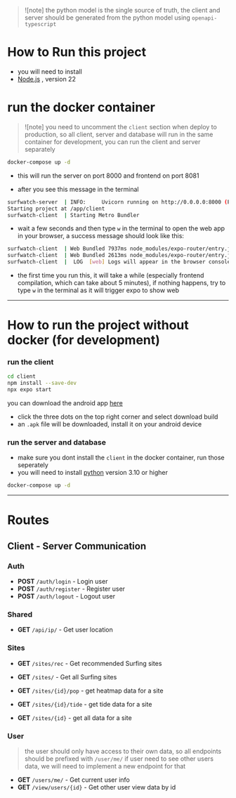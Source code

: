 > ![note]
> the python model is the single source of truth, the client and server should be generated from the python model using `openapi-typescript` 

# How to Run this project
- you will need to install
- [Node.js](https://nodejs.org/en/download/) , version 22


# run the docker container
> ![note]
> you need to uncomment the `client` section when deploy to production, so all client, server and database will run in the same container
> for development, you can run the client and server separately
```bash
docker-compose up -d
```
- this will run the server on port 8000 and frontend on port 8081

- after you see this message in the terminal

```bash 
surfwatch-server  | INFO:     Uvicorn running on http://0.0.0.0:8000 (Press CTRL+C to quit)
Starting project at /app/client
surfwatch-client  | Starting Metro Bundler
```

- wait a few seconds and then type `w` in the terminal to open the web app in your browser, a success message should look like this:
  
```bash
surfwatch-client  | Web Bundled 7937ms node_modules/expo-router/entry.js (782 modules)
surfwatch-client  | Web Bundled 2613ms node_modules/expo-router/entry.js (781 modules)
surfwatch-client  |  LOG  [web] Logs will appear in the browser console
```

- the first time you run this, it will take a while (especially frontend compilation, which can take about 5 minutes), if nothing happens, try to type `w` in the terminal as it will trigger expo to show web 

---

# How to run the project without docker (for development)

### run the client
```bash
cd client
npm install --save-dev
npx expo start
```
you can download the android app [here](https://expo.dev/accounts/kiminus/projects/client/builds/3861ecc3-46b3-4505-b4e9-c5c379fafe58)
- click the three dots on the top right corner and select download build
- an `.apk` file will be downloaded, install it on your android device


### run the server and database

- make sure you dont install the `client` in the docker container, run those seperately 
- you will need to install [python](https://www.python.org/downloads/) version 3.10 or higher
  
```bash
docker-compose up -d
```
---

# Routes

## Client - Server Communication

### Auth

- **POST** `/auth/login` - Login user
- **POST** `/auth/register` - Register user
- **POST** `/auth/logout` - Logout user

### Shared

- **GET** `/api/ip/` - Get user location

### Sites

- **GET** `/sites/rec` - Get recommended Surfing sites
- **GET** `/sites/` - Get all Surfing sites

- **GET** `/sites/{id}/pop` - get heatmap data for a site
- **GET** `/sites/{id}/tide` - get tide data for a site
- **GET** `/sites/{id}` - get all data for a site

### User
> the user should only have access to their own data, so all endpoints should be prefixed with `/user/me/`
> if user need to see other users data, we will need to implement a new endpoint for that

- **GET** `/users/me/` - Get current user info
- **GET** `/view/users/{id}` - Get other user view data by id

